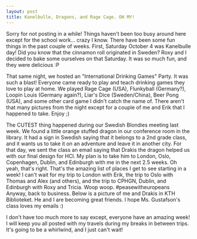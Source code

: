 ```yaml
---
layout: post
title: Kanelbulle, Dragons, and Rage Cage. OH MY!
---
```


Sorry for not posting in a while! Things haven't been too busy around here except for 
the school work... crazy I know. There have been some fun things in the past couple of weeks. 
First, Saturday October 4 was Kanelbulle day! Did you know that the cinnamon roll originated in 
Sweden? Roxy and I decided to bake some ourselves on that Saturday. It was so much fun, and they 
were delicious :P

That same night, we hosted an "International Drinking Games" Party. It was such a blast! Everyone
came ready to play and teach drinking games they love to play at home. We played Rage Cage (USA), 
Flunkyball (Germany?), Loopin Louis (Germany again?), Liar's Dice (Sweden/China), Beer Pong (USA), 
and some other card game I didn't catch the name of. There aren't that many pictures from 
the night except for a couple of me and Erik that I happened to take. Enjoy ;)

The CUTEST thing happened during our Swedish Blondies meeting last week. We found a little orange
stuffed dragon in our conference room in the library. It had a sign in Swedish saying that it
belongs to a 2nd grade class, and it wants us to take it on an adventure and leave it in another city.
For that day, we sent the class an email saying that Drakis the dragon helped us with our final design 
for HCI. My plan is to take him to London, Oslo, Copenhagen, Dublin, and Edinburgh with me 
in the next 2.5 weeks. Oh yeah, that's right. That's the amazing list of places I get to see 
starting in a week! I can't wait for my trip to London with Erik, the trip to Oslo with Thomas and Alex (and others),
and the trip to CPHGN, Dublin, and Edinburgh with Roxy and Tricia. Woop woop. #peasewitheuropeans
Anyway, back to business. Below is a picture of me and Drakis in KTH Biblioteket. He and I are 
becoming great friends. I hope Ms. Gustafson's class loves my emails :)

I don't have too much more to say except, everyone have an amazing week! I will keep you all posted 
with my travels during my breaks in between trips. It's going to be a whirlwind, and I just can't wait!
